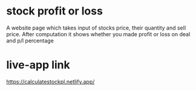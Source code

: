 # stock profit or loss
 A website page which takes input of stocks price, their quantity and sell price. After computation it shows whether you made profit or loss on deal and p/l percentage
 
# live-app link
https://calculatestockpl.netlify.app/
